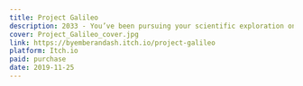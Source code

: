 ```yaml
---
title: Project Galileo
description: 2033 - You’ve been pursuing your scientific exploration on Mars, 11 Earth-months into the 12 you’ll be spending in Galileo Base, where you have found the first evidence of another intelligent species. Explore and discover what lies in the depths of Mars in this Incursion for the Trophy Dark system.
cover: Project_Galileo_cover.jpg
link: https://byemberandash.itch.io/project-galileo
platform: Itch.io
paid: purchase
date: 2019-11-25
---
```


